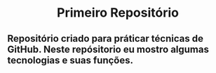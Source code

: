 <h1 align='center'> Primeiro Repositório </h1>

<h2>Repositório criado para práticar técnicas de GitHub. Neste repósitorio eu mostro algumas tecnologias e suas funções.</h2>


